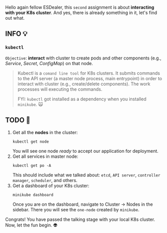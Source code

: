 Hello again fellow ESDealer, this `second` assignment is about **interacting with your K8s cluster**. And yes, there is already something in it, let's find out what.

## INFO 💡
### `kubectl`
`Objective`: **interact** with cluster to create pods and other components (e.g., _Service_, _Secret_, _ConfigMap_) on that node.

> Kubectl is a `comand line tool` for K8s clusters. It submits commands to the API server (a master node process, main entrypoint) in order to interact with cluster (e.g., create/delete components). The work processes will executing the commands.
>
> FYI: `kubectl` got installed as a dependency when you installed `minikube`. 🙀


## TODO 🎅
1. Get all the **nodes** in the cluster:
    ```
    kubectl get node
    ```
    You will see one node _ready_ to accept our application for deployment.
2. Get all services in master node:
    ```
    kubectl get po -A
    ```
    This should include what we talked about: `etcd`, `API server`, `controller manager`, `scheduler`, and others.
3. Get a dashboard of your K8s cluster:
    ```
    minikube dashboard
    ```
    Once you are on the dashboard, navigate to Cluster -> Nodes in the sidebar. There you will see the `one-node` created by `minikube`.

Congrats! You have passed the talking stage with your local K8s cluster. Now, let the fun begin. 👽
